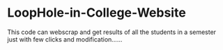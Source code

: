# LoopHole-in-College-Website

This code can webscrap and get results of all the students in a semester just with few clicks and modification......
